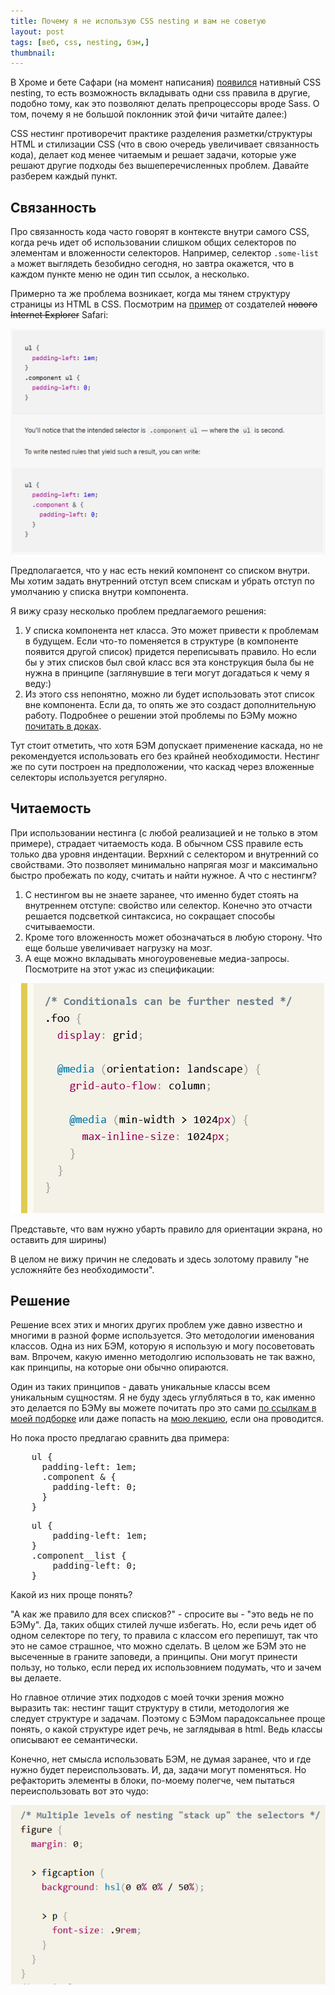 ```yaml
---
title: Почему я не использую CSS nesting и вам не советую
layout: post
tags: [веб, css, nesting, бэм,]
thumbnail: 
---
```

В Хроме и бете Сафари (на момент написания) [появился](https://caniuse.com/css-nesting) нативный CSS nesting, то есть возможность вкладывать одни css правила в другие, подобно тому, как это позволяют делать препроцессоры вроде Sass. О том, почему я не большой поклонник этой фичи читайте далее:)

CSS нестинг противоречит практике разделения разметки/структуры HTML и стилизации CSS (что в свою очередь увеличивает связанность кода), делает код менее читаемым и решает задачи, которые уже решают другие подходы без вышеперечисленных проблем. Давайте разберем каждый пункт.

## Связанность
Про связанность кода часто говорят в контексте внутри самого CSS, когда речь идет об использовании слишком общих селекторов по элементам и вложенности селекторов. Например, селектор ```.some-list a``` может выглядеть безобидно сегодня, но завтра окажется, что в каждом пункте меню не один тип ссылок, а несколько.

Примерно та же проблема возникает, когда мы тянем структуру страницы из HTML в CSS. Посмотрим на [пример](https://webkit.org/blog/13813/try-css-nesting-today-in-safari-technology-preview/) от создателей <del>нового Internet Explorer</del> Safari:

![скриншот кода](/Images/css-nesting-1.png)

Предполагается, что у нас есть некий компонент со списком внутри. Мы хотим задать внутренний отступ всем спискам и убрать отступ по умолчанию у списка внутри компонента.

Я вижу сразу несколько проблем предлагаемого решения:

1. У списка компонента нет класса. Это может привести к проблемам в будущем. Если что-то поменяется в структуре (в компоненте появится другой список) придется переписывать правило. Но если бы у этих списков был свой класс вся эта конструкция была бы не нужна в принципе (заглянувшие в теги могут догадаться к чему я веду:)
2. Из этого css непонятно, можно ли будет использовать этот список вне компонента. Если да, то опять же это создаст дополнительную работу. Подробнее о решении этой проблемы по БЭМу можно [почитать в доках](https://ru.bem.info/methodology/solved-problems/#%D0%BA%D0%B0%D0%BA-%D0%BD%D0%B0%D1%87%D0%B0%D1%82%D1%8C-%D0%BF%D0%BE%D0%B2%D1%82%D0%BE%D1%80%D0%BD%D0%BE-%D0%B8%D1%81%D0%BF%D0%BE%D0%BB%D1%8C%D0%B7%D0%BE%D0%B2%D0%B0%D1%82%D1%8C-%D0%BA%D0%BE%D0%B4-%D0%B8-%D0%B8%D0%B7%D0%B1%D0%B5%D0%B6%D0%B0%D1%82%D1%8C-%D0%B2%D0%B7%D0%B0%D0%B8%D0%BC%D0%BD%D0%BE%D0%B3%D0%BE-%D0%B2%D0%BB%D0%B8%D1%8F%D0%BD%D0%B8%D1%8F-%D0%BA%D0%BE%D0%BC%D0%BF%D0%BE%D0%BD%D0%B5%D0%BD%D1%82%D0%BE%D0%B2-%D0%B4%D1%80%D1%83%D0%B3-%D0%BD%D0%B0-%D0%B4%D1%80%D1%83%D0%B3%D0%B0).

Тут стоит отметить, что хотя БЭМ допускает применение каскада, но не рекомендуется использовать его без крайней необходимости. Нестинг же по сути построен на предположении, что каскад через вложенные селекторы используется регулярно.

## Читаемость

При использовании нестинга (с любой реализацией и не только в этом примере), страдает читаемость кода. В обычном CSS правиле есть только два уровня индентации. Верхний с селектором и внутренний со свойствами. Это позволяет минимально напрягая мозг и максимально быстро пробежать по коду, считать и найти нужное. А что с нестингм?

1. С нестингом вы не знаете заранее, что именно будет стоять на внутреннем отступе: свойство или селектор. Конечно это отчасти решается подсветкой синтаксиса, но сокращает способы считываемости.
2. Кроме того вложенность может обозначаться в любую сторону. Что еще больше увеличивает нагрузку на мозг.
3. А еще можно вкладывать многоуровеневые медиа-запросы. Посмотрите на этот ужас из спецификации:

![](/Images/css-nesting-2.png)

Представьте, что вам нужно убарть правило для ориентации экрана, но оставить для ширины)

В целом не вижу причин не следовать и здесь золотому правилу "не усложняйте без необходимости".

## Решение

Решение всех этих и многих других проблем уже давно известно и многими в разной форме используется. Это методологии именования классов. Одна из них БЭМ, которую я использую и могу посоветовать вам. Впрочем, какую именно методолгию использовать не так важно, как принципы, на которые они обычно опираются. 

Один из таких принципов - давать уникальные классы всем уникальным сущностям. Я не буду здесь углубляться в то, как именно это делается по БЭМу вы можете почитать про это сами [по ссылкам в моей подборке](https://vallek.github.io/web-links/#bem) или даже попасть на [мою лекцию](https://vallek.github.io/Portfolio/pages/projects/bem.html), если она проводится. 

Но пока просто предлагаю сравнить два примера:

<pre>
	ul {
	  padding-left: 1em;
	  .component & {
	    padding-left: 0;
	  }
	}
</pre>


<pre>
	ul {
		padding-left: 1em;
	}
	.component__list {
		padding-left: 0;
	}
</pre>

Какой из них проще понять? 

"А как же правило для всех списков?" - спросите вы - "это ведь не по БЭМу". Да, таких общих стилей лучше избегать. Но, если речь идет об одном селекторе по тегу, то правила с классом его перепишут, так что это не самое страшное, что можно сделать. В целом же БЭМ это не высеченные в граните заповеди, а принципы. Они могут принести пользу, но только, если перед их использовнием подумать, что и зачем вы делаете. 

Но главное отличие этих подходов с моей точки зрения можно выразить так: нестинг тащит структуру в стили, методология же следует структуре и задачам. Поэтому с БЭМом парадоксальнее проще понять, о какой структуре идет речь, не заглядывая в html. Ведь классы описывают ее семантически. 

Конечно, нет смысла использовать БЭМ, не думая заранее, что и где нужно будет переиспользовать. И, да, задачи могут поменяться. Но рефакторить элементы в блоки, по-моему полегче, чем пытаться переиспользовать вот это чудо:

![](/Images/css-nesting-3.png)